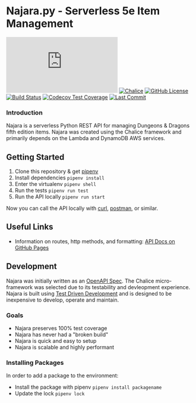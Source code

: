 # Najara.py - Serverless 5e Item Management
[![Python Version](https://img.shields.io/github/pipenv/locked/python-version/greynewell/Najara.py)](https://www.python.org/downloads/release/python-370/) 
[![Chalice](https://img.shields.io/github/pipenv/locked/dependency-version/greynewell/Najara.py/chalice/development)](https://github.com/aws/chalice)
[![GitHub License](https://img.shields.io/github/license/Naereen/StrapDown.js.svg)](https://github.com/greynewell/Najara.py/blob/master/LICENSE) 
[![Build Status](https://travis-ci.com/greynewell/Najara.py.svg?branch=master)](https://travis-ci.com/github/greynewell/Najara.py) 
[![Codecov Test Coverage](https://codecov.io/gh/greynewell/Najara.py/branch/master/graphs/badge.svg?style=flat)](https://codecov.io/gh/greynewell/Najara.py) 
[![Last Commit](https://img.shields.io/github/last-commit/greynewell/Najara.py/master)](https://github.com/greynewell/Najara.py/commits/master) 




### Introduction
Najara is a serverless Python REST API for managing Dungeons & Dragons fifth edition items. Najara was created using the Chalice framework and primarily depends on the Lambda and DynamoDB AWS services.

## Getting Started
1. Clone this repository & get [pipenv](https://pipenv-fork.readthedocs.io/en/latest/install.html)
1. Install dependencies `pipenv install`
1. Enter the virtualenv `pipenv shell`
1. Run the tests `pipenv run test`
1. Run the API locally `pipenv run start`

Now you can call the API locally with [curl](https://curl.haxx.se/), [postman](https://www.postman.com/), or similar.

## Useful Links
- Information on routes, http methods, and formatting: [API Docs on GitHub Pages](https://greynewell.github.io/Najara.py/)

## Development
Najara was initially written as an [OpenAPI Spec](https://swagger.io/specification/). The Chalice micro-framework was selected due to its testability and devleopment experience. Najara is built using [Test Driven Development](https://www.agilealliance.org/glossary/tdd/) and is designed to be inexpensive to develop, operate and maintain.

### Goals
- Najara preserves 100% test coverage
- Najara has never had a "broken build"
- Najara is quick and easy to setup
- Najara is scalable and highly performant

### Installing Packages
In order to add a package to the environment:
- Install the package with pipenv `pipenv install packagename`
- Update the lock `pipenv lock`

